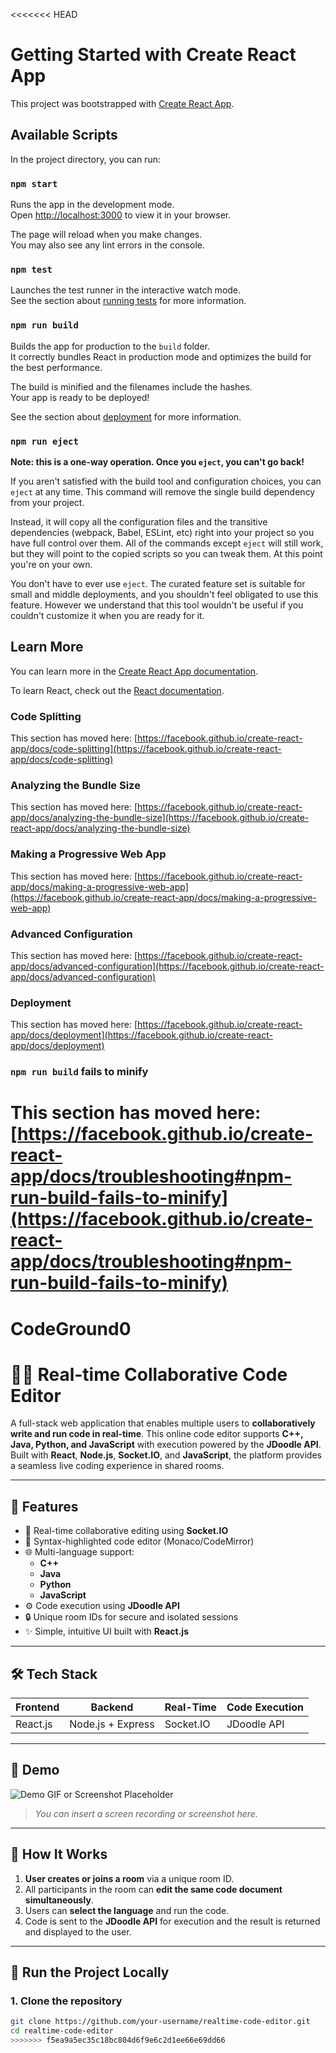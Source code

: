 <<<<<<< HEAD
# Getting Started with Create React App

This project was bootstrapped with [Create React App](https://github.com/facebook/create-react-app).

## Available Scripts

In the project directory, you can run:

### `npm start`

Runs the app in the development mode.\
Open [http://localhost:3000](http://localhost:3000) to view it in your browser.

The page will reload when you make changes.\
You may also see any lint errors in the console.

### `npm test`

Launches the test runner in the interactive watch mode.\
See the section about [running tests](https://facebook.github.io/create-react-app/docs/running-tests) for more information.

### `npm run build`

Builds the app for production to the `build` folder.\
It correctly bundles React in production mode and optimizes the build for the best performance.

The build is minified and the filenames include the hashes.\
Your app is ready to be deployed!

See the section about [deployment](https://facebook.github.io/create-react-app/docs/deployment) for more information.

### `npm run eject`

**Note: this is a one-way operation. Once you `eject`, you can't go back!**

If you aren't satisfied with the build tool and configuration choices, you can `eject` at any time. This command will remove the single build dependency from your project.

Instead, it will copy all the configuration files and the transitive dependencies (webpack, Babel, ESLint, etc) right into your project so you have full control over them. All of the commands except `eject` will still work, but they will point to the copied scripts so you can tweak them. At this point you're on your own.

You don't have to ever use `eject`. The curated feature set is suitable for small and middle deployments, and you shouldn't feel obligated to use this feature. However we understand that this tool wouldn't be useful if you couldn't customize it when you are ready for it.

## Learn More

You can learn more in the [Create React App documentation](https://facebook.github.io/create-react-app/docs/getting-started).

To learn React, check out the [React documentation](https://reactjs.org/).

### Code Splitting

This section has moved here: [https://facebook.github.io/create-react-app/docs/code-splitting](https://facebook.github.io/create-react-app/docs/code-splitting)

### Analyzing the Bundle Size

This section has moved here: [https://facebook.github.io/create-react-app/docs/analyzing-the-bundle-size](https://facebook.github.io/create-react-app/docs/analyzing-the-bundle-size)

### Making a Progressive Web App

This section has moved here: [https://facebook.github.io/create-react-app/docs/making-a-progressive-web-app](https://facebook.github.io/create-react-app/docs/making-a-progressive-web-app)

### Advanced Configuration

This section has moved here: [https://facebook.github.io/create-react-app/docs/advanced-configuration](https://facebook.github.io/create-react-app/docs/advanced-configuration)

### Deployment

This section has moved here: [https://facebook.github.io/create-react-app/docs/deployment](https://facebook.github.io/create-react-app/docs/deployment)

### `npm run build` fails to minify

This section has moved here: [https://facebook.github.io/create-react-app/docs/troubleshooting#npm-run-build-fails-to-minify](https://facebook.github.io/create-react-app/docs/troubleshooting#npm-run-build-fails-to-minify)
=======
# CodeGround0
# 👨‍💻 Real-time Collaborative Code Editor

A full-stack web application that enables multiple users to **collaboratively write and run code in real-time**. This online code editor supports **C++, Java, Python, and JavaScript** with execution powered by the **JDoodle API**. Built with **React**, **Node.js**, **Socket.IO**, and **JavaScript**, the platform provides a seamless live coding experience in shared rooms.

---

## 🚀 Features

- 👥 Real-time collaborative editing using **Socket.IO**
- 🧠 Syntax-highlighted code editor (Monaco/CodeMirror)
- 🌐 Multi-language support:
  - **C++**
  - **Java**
  - **Python**
  - **JavaScript**
- ⚙️ Code execution using **JDoodle API**
- 🔒 Unique room IDs for secure and isolated sessions
- ✨ Simple, intuitive UI built with **React.js**

---

## 🛠️ Tech Stack

| Frontend        | Backend        | Real-Time     | Code Execution |
|----------------|----------------|----------------|----------------|
| React.js        | Node.js + Express | Socket.IO     | JDoodle API    |

---

## 📸 Demo

![Demo GIF or Screenshot Placeholder](./demo.gif)

> _You can insert a screen recording or screenshot here._

---

## 🧩 How It Works

1. **User creates or joins a room** via a unique room ID.
2. All participants in the room can **edit the same code document simultaneously**.
3. Users can **select the language** and run the code.
4. Code is sent to the **JDoodle API** for execution and the result is returned and displayed to the user.

---

## 🧪 Run the Project Locally

### 1. Clone the repository

```bash
git clone https://github.com/your-username/realtime-code-editor.git
cd realtime-code-editor
>>>>>>> f5ea9a5ec35c18bc804d6f9e6c2d1ee66e69dd66
